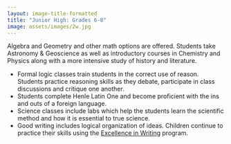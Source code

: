 ```yaml
---
layout: image-title-formatted
title: "Junior High: Grades 6-8"
image: assets/images/2w.jpg
---
```


Algebra and Geometry and other math options are offered. Students take Astronomy & Geoscience as well as introductory courses in Chemistry and Physics along with a more intensive study of history and literature.

* Formal logic classes train students in the correct use of reason. Students practice reasoning skills as they debate, participate in class discussions and critique one another.
* Students complete Henle Latin One and become proficient with the ins and outs of a foreign language.
* Science classes include labs which help the students learn the scientific method and how it is essential to true science.
* Good writing includes logical organization of ideas. Children continue to practice their skills using the [Excellence in Writing](http://www.iew.com/) program.